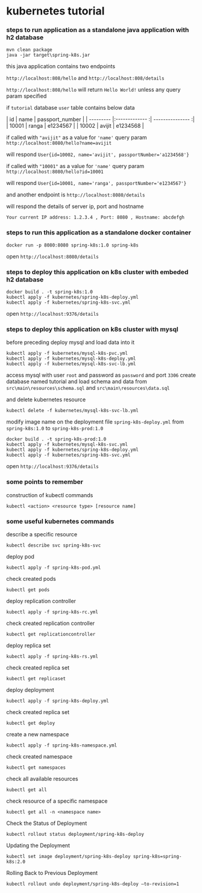 # kubernetes tutorial

### steps to run application as a standalone java application with h2 database

```shell
mvn clean package
java -jar target\spring-k8s.jar
```

this java application contains two endpoints

`http://localhost:808/hello` and `http://localhost:808/details`

`http://localhost:808/hello`
will return `Hello World!` unless any query param specified

if `tutorial` database `user` table contains below data

| id        | name           | passport_number  |
| --------- |:------------- :| --------------- :|
| 10001     | ranga          | e1234567         |
| 10002     | avijit         | e1234568         |


if called with `"avijit"` as a value for `'name'` query param
`http://localhost:8080/hello?name=avijit`

will respond `User{id=10002, name='avijit', passportNumber='a1234568'}`

if called with `"10001"` as a value for `'name'` query param
`http://localhost:8080/hello?id=10001`

will respond `User{id=10001, name='ranga', passportNumber='e1234567'}`

and another endpoint is `http://localhost:8080/details`

will respond the details of server ip, port and hostname

`Your current IP address: 1.2.3.4 , Port: 8080 , Hostname: abcdefgh`

### steps to run this application as a standalone docker container

`docker run -p 8080:8080 spring-k8s:1.0 spring-k8s`

open `http://localhost:8080/details`

### steps to deploy this application on k8s cluster with embeded h2 database

```shell
docker build . -t spring-k8s:1.0
kubectl apply -f kubernetes/spring-k8s-deploy.yml
kubectl apply -f kubernetes/spring-k8s-svc.yml
```

open `http://localhost:9376/details`

### steps to deploy this application on k8s cluster with mysql

before preceding deploy mysql and load data into it
```shell
kubectl apply -f kubernetes/mysql-k8s-pvc.yml
kubectl apply -f kubernetes/mysql-k8s-deploy.yml
kubectl apply -f kubernetes/mysql-k8s-svc-lb.yml
```

access mysql with user `root` and password as `password` and port `3306` create database named tutorial and load schema and data from `src\main\resources\schema.sql` and `src\main\resources\data.sql`

and delete kubernetes resource

`kubectl delete -f kubernetes/mysql-k8s-svc-lb.yml`

modify image name on the deployment file `spring-k8s-deploy.yml` from `spring-k8s:1.0` to `spring-k8s-prod:1.0`
```
docker build . -t spring-k8s-prod:1.0
kubectl apply -f kubernetes/mysql-k8s-svc.yml
kubectl apply -f kubernetes/spring-k8s-deploy.yml
kubectl apply -f kubernetes/spring-k8s-svc.yml
```

open `http://localhost:9376/details`


### some points to remember
construction of kubectl commands

`kubectl <action> <resource type> [resource name]`

### some useful kubernetes commands

describe a specific resource

`kubectl describe svc spring-k8s-svc
`

deploy pod

`kubectl apply -f spring-k8s-pod.yml
`

check created pods

`kubectl get pods
`


deploy replication controller

`kubectl apply -f spring-k8s-rc.yml
`

check created replication controller

`kubectl get replicationcontroller
`

deploy replica set

`kubectl apply -f spring-k8s-rs.yml
`

check created replica set

`kubectl get replicaset
`

deploy deployment

`kubectl apply -f spring-k8s-deploy.yml
`

check created replica set

`kubectl get deploy
`

create a new namespace

`kubectl apply -f spring-k8s-namespace.yml
`

check created namespace

`kubectl get namespaces
`


check all available resources

` kubectl get all
`

check resource of a specific namespace

`kubectl get all -n <namespace name>
`

Check the Status of Deployment

`kubectl rollout status deployment/spring-k8s-deploy
`

Updating the Deployment

`kubectl set image deployment/spring-k8s-deploy spring-k8s=spring-k8s:2.0
`

Rolling Back to Previous Deployment

`kubectl rollout undo deployment/spring-k8s-deploy –to-revision=1
`

